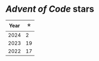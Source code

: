 # *Advent of Code* stars

| Year |  ⭐  |
| ---- | ---- |
| 2024 |   2  |
| 2023 |  19  |
| 2022 |  17  |
